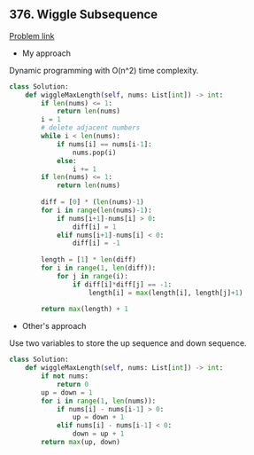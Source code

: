 ## 376. Wiggle Subsequence

[Problem link](https://leetcode.com/problems/wiggle-subsequence/)

- My approach

Dynamic programming with O(n^2) time complexity.

```python
class Solution:
    def wiggleMaxLength(self, nums: List[int]) -> int:
        if len(nums) <= 1:
            return len(nums)
        i = 1
        # delete adjacent numbers
        while i < len(nums):
            if nums[i] == nums[i-1]:
                nums.pop(i)
            else:
                i += 1
        if len(nums) <= 1:
            return len(nums)
            
        diff = [0] * (len(nums)-1)
        for i in range(len(nums)-1):
            if nums[i+1]-nums[i] > 0:
                diff[i] = 1
            elif nums[i+1]-nums[i] < 0:
                diff[i] = -1
        
        length = [1] * len(diff)
        for i in range(1, len(diff)):
            for j in range(i):
                if diff[i]*diff[j] == -1:
                    length[i] = max(length[i], length[j]+1)
                    
        return max(length) + 1
```

- Other's approach

Use two variables to store the up sequence and down sequence.

```python
class Solution:
    def wiggleMaxLength(self, nums: List[int]) -> int:
        if not nums:
            return 0
        up = down = 1
        for i in range(1, len(nums)):
            if nums[i] - nums[i-1] > 0:
                up = down + 1
            elif nums[i] - nums[i-1] < 0:
                down = up + 1
        return max(up, down)
```


